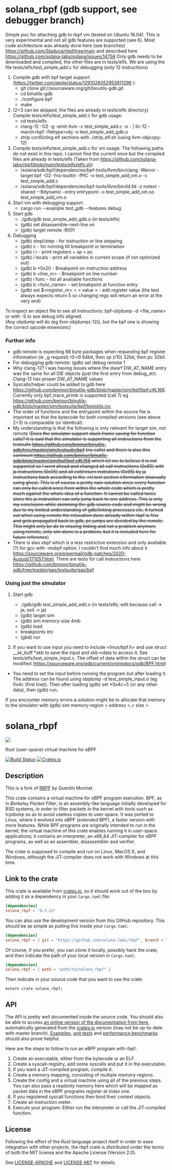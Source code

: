 # solana_rbpf (gdb support, see debugger branch)

Simple poc for attaching gdb to rbpf vm (tested on Ubuntu 18.04). This is very experimental and not all gdb features are supported (see 6). Most code architecture was already done here (see branches) https://github.com/Sladuca/rbpf/tree/main and described here https://github.com/solana-labs/solana/issues/14756
Only gdb needs to be downloaded and compiled, the other files are in tests/elfs.
We are using the file tests/elfs/test_simple_add.c for debugging (only 12 instructions)
1. Compile gdb with bpf target support (https://twitter.com/qeole/status/1291026052953911296
):
    - git clone git://sourceware.org/git/binutils-gdb.git
    - cd binutils-gdb
    - ./configure bpf
    - make    
2. (2+3 can be skipped, the files are already in tests/elfs directory)
Compile tests/elfs/test_simple_add.c for gdb usage:
    - cd tests/elfs
    - clang-12 -O2 -g -emit-llvm -c test_simple_add.c -o - | llc-12 -march=bpf -filetype=obj -o test_simple_add_gdb.o
     - strip conflicting elf sections with ./strip_elf.sh (using llvm-objcopy-12)
 3. Compile tests/elfs/test_simple_add.c for vm usage:
     The following paths do not exist in this repo. I cannot find the current once but the compiled files are already in tests/elfs
     (Taken from https://github.com/solana-labs/rbpf/blob/main/tests/elfs/elfs.sh)
     - /solana/sdk/bpf/dependencies/bpf-tools/llvm/bin/clang -Werror -target bpf -O2 -fno-builtin -fPIC -o test_simple_add_vm.o -c test_simple_add.c
     - /solana/sdk/bpf/dependencies/bpf-tools/llvm/bin/ld.lld -z
notext -shared --Bdynamic -entry entrypoint -o test_simple_add_vm.so test_simple_add_vm.o
4. Start vm with debugging support:
    - cargo run --example test_gdb --features debug
5. Start gdb
    - ./gdb/gdb test_simple_add_gdb.o (in tests/elfs)
    - (gdb) set disassemble-next-line on
    - (gdb) target remote :9001
6. Debugging
     - (gdb) stepi/step - for instruction or line stepping
     - (gdb) c - for running till breakpoint or termination
     - (gdb) i r - print registers + sp + pc
     - (gdb) i locals - print all variables in current scope (if not optimized out)
     - (gdb) b *0x20 - Breakpoint on instruction address 
     - (gdb) b <line_nr> - Breakpoint on line number
     - (gdb) i func - list all available functions
     - (gdb) b <func_name> - set breakpoint at function entry
     - (gdb) set $<register_nr> = < value >    - edit register value (the test always expects return 5 so changing regs will return an error at the very end)
  
To inspect an object file to see all instructions: bpf-objdump -d <file_name> or with -S to see debug info aligned.  
(Any objdump will do (eg llvm-objdump(-12)), but the bpf one is showing the correct opcode mnemonic)

### Further info
- gdb remote is expecting 88 byte packages when requesting bpf register information (ie _g request) r0-r9 64bit, then sp (r10) 32bit, then pc 32bit
- For debugging gdb remote: (gdb) set debug remote 1
- Why clang-12? I was having issues where the dwarf DW_AT_NAME entry was the same for all DIE objects (just the first entry from debug_str). Clang-12 has proper DW_AT_NAME values
- Syscalls/helper could be added to gdb here https://github.com/bminor/binutils-gdb/blob/master/sim/bpf/bpf.c#L168. Currently only bpf_trace_printk is supported (call 7) eg https://github.com/bminor/binutils-gdb/blob/master/sim/testsuite/bpf/testutils.inc 
- The order of functions and the entrypoint within the source file is important so that the bytecode for both compiled versions (see above 2+3) is comparable (or identical).
- My understanding is that the following is only relevant for target sim, not remote (~~Does the simulator support stack frame saving for function calls? It is said that the simulator is supporting all instructions from the testsuite https://github.com/bminor/binutils-gdb/tree/master/sim/testsuite/bpf (no calls) and there is also this comment https://github.com/bminor/binutils-gdb/blob/master/sim/bpf/bpf.c#L158 which let me to believe it is not supported so I went ahead and changed all call instructions (0x85) with ja instructions (0x05) and all exit/return instrutions (0x95) by ja instructions back according to the .rel.text section information (manually using ghex). This is of course a pretty naiv solution since every function can only be called once from within the whole code which is pretty much against the whole idea of a function. It cannot be called twice since the ja instruction can only jump back to one address. This is only my conclusion while skimming the gdb source code and might be wrong due to my limited understanding of gdb/linking processes etc. It turned out when using remote the relocation done already within rbpf is fine and gets propagated back to gdb, pc jumps are decided by the remote. This might only be do to missing linking and not a problem anymore using remote, only sim alone is a problem, but it is included here for future reference~~)
- There is also xbpf which is a less restrictive extension and only available (?) for gcc with -mxbpf option. I couldn't find much info about it https://sourceware.org/pipermail/gdb-patches/2020-August/171057.html. There are tests for call instructions here https://github.com/bminor/binutils-gdb/tree/master/gas/testsuite/gas/bpf

### Using just the simulator
1. Start gdb
    - ./gdb/gdb test_simple_add_edit.o (in tests/elfs; edit because call -> ja; exit -> ja)
    - (gdb) target sim
    - (gdb) sim memory-size 4mb
    - (gdb) load
    - breakpoints etc
    - (gbd) run

2. If you want to use input you need to include <linux/bpf.h> and use struct __sk_buff *skb to save the input and skb->data to access it. See tests/elfs/test_simple_input.c. The offset of data within the struct can be modified (https://sourceware.org/gdb/current/onlinedocs/gdb/BPF.html)
- You need to set the input before running the program but after loading it. The address can be found using objdump -d test_simple_input.o (eg 0x4c (first line)). Then after loading (gdb) set *0x4c=5 (or any other data), then (gdb) run.

If you encounter memory errors a solution might be to allocate that memory to the simulator with (gdb) sim memory-region < address >,< size >

# solana_rbpf

![](misc/rbpf_256.png)

Rust (user-space) virtual machine for eBPF

[![Build Status](https://travis-ci.com/solana-labs/rbpf.svg?branch=main)](https://travis-ci.com/solana-labs/rbpf)
[![Crates.io](https://img.shields.io/crates/v/solana_rbpf.svg)](https://crates.io/crates/solana_rbpf)

## Description

This is a fork of [RBPF](https://github.com/qmonnet/rbpf) by Quentin Monnet.

This crate contains a virtual machine for eBPF program execution. BPF, as in
_Berkeley Packet Filter_, is an assembly-like language initially developed for
BSD systems, in order to filter packets in the kernel with tools such as
tcpdump so as to avoid useless copies to user-space. It was ported to Linux,
where it evolved into eBPF (_extended_ BPF), a faster version with more
features. While BPF programs are originally intended to run in the kernel, the
virtual machine of this crate enables running it in user-space applications;
it contains an interpreter, an x86_64 JIT-compiler for eBPF programs, as well as
an assembler, disassembler and verifier.

The crate is supposed to compile and run on Linux, MacOS X, and Windows,
although the JIT-compiler does not work with Windows at this time.

## Link to the crate

This crate is available from [crates.io](https://crates.io/crates/solana_rbpf),
so it should work out of the box by adding it as a dependency in your
`Cargo.toml` file:

```toml
[dependencies]
solana_rbpf = "0.2.13"
```

You can also use the development version from this GitHub repository. This
should be as simple as putting this inside your `Cargo.toml`:

```toml
[dependencies]
solana_rbpf = { git = "https://github.com/solana-labs/rbpf", branch = "main" }
```

Of course, if you prefer, you can clone it locally, possibly hack the crate,
and then indicate the path of your local version in `Cargo.toml`:

```toml
[dependencies]
solana_rbpf = { path = "path/to/solana_rbpf" }
```

Then indicate in your source code that you want to use the crate:

```rust,ignore
extern crate solana_rbpf;
```

## API

The API is pretty well documented inside the source code. You should also be
able to access [an online version of the documentation from
here](https://docs.rs/solana_rbpf/), automatically generated from the
[crates.io](https://crates.io/crates/solana_rbpf)
version (may not be up-to-date with master branch).
[Examples](examples), [unit tests](tests) and [performance benchmarks](benches)
should also prove helpful.

Here are the steps to follow to run an eBPF program with rbpf:

1. Create an executable, either from the bytecode or an ELF.
2. Create a syscall-registry, add some syscalls and put it in the executable.
3. If you want a JIT-compiled program, compile it.
4. Create a memory mapping, consisting of multiple memory regions.
5. Create the config and a virtual machine using all of the previous steps.
   You can also pass a readonly memory here which will be mapped as packet data
   in the eBPF programs register at index one.
6. If you registered syscall functions then bind their context objects.
7. Create an instruction meter.
8. Execute your program: Either run the interpreter or call the JIT-compiled
   function.

## License

Following the effort of the Rust language project itself in order to ease
integration with other projects, the rbpf crate is distributed under the terms
of both the MIT license and the Apache License (Version 2.0).

See [LICENSE-APACHE](LICENSE-APACHE) and [LICENSE-MIT](LICENSE-MIT) for details.
